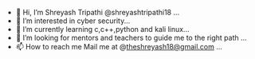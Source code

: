 - 👋 Hi, I’m Shreyash Tripathi @shreyashtripathi18 ...
- 👀 I’m interested in cyber security...
- 🌱 I’m currently learning c,c++,python and kali linux...
- 💞️ I’m looking for mentors and teachers to guide me to the right path ...
- 📫 How to reach me Mail me at @theshreyash18@gmail.com ...


